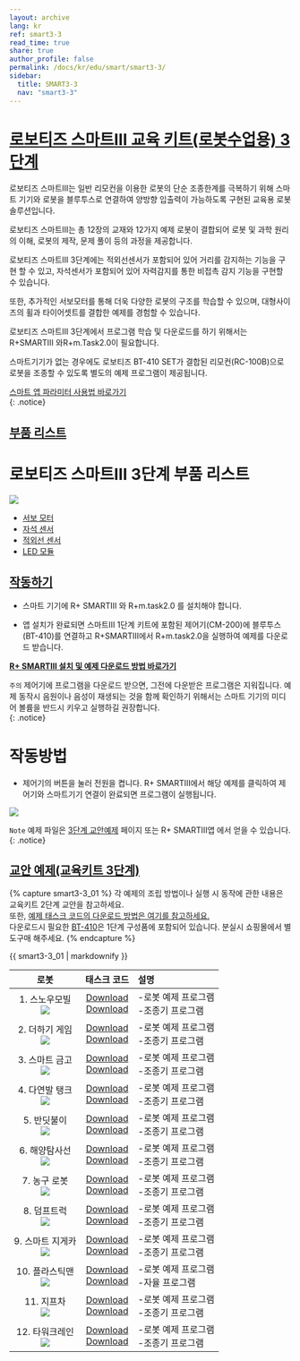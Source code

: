 ```yaml
---
layout: archive
lang: kr
ref: smart3-3
read_time: true
share: true
author_profile: false
permalink: /docs/kr/edu/smart/smart3-3/
sidebar:
  title: SMART3-3
  nav: "smart3-3"
---
```


# [로보티즈 스마트Ⅲ 교육 키트(로봇수업용) 3단계](#로보티즈-스마트Ⅲ-교육-키트-로봇수업용-3단계)

로보티즈 스마트Ⅲ는 일반 리모컨을 이용한 로봇의 단순 조종한계를 극복하기 위해 스마트 기기와 로봇을 블루투스로 연결하여 양방향 입출력이 가능하도록 구현된 교육용 로봇 솔루션입니다.

로보티즈 스마트Ⅲ는 총 12장의 교재와 12가지 예제 로봇이 결합되어 로봇 및 과학 원리의 이해, 로봇의 제작, 문제 풀이 등의 과정을 제공합니다.

로보티즈 스마트Ⅲ 3단계에는 적외선센서가 포함되어 있어 거리를 감지하는 기능을 구현 할 수 있고, 자석센서가 포함되어 있어 자력감지를 통한 비접촉 감지 기능을 구현할 수 있습니다.

또한, 추가적인 서보모터를 통해 더욱 다양한 로봇의 구조를 학습할 수 있으며, 대형사이즈의 휠과 타이어셋트를 결합한 예제를 경험할 수 있습니다.

로보티즈 스마트Ⅲ 3단계에서 프로그램 학습 및 다운로드를 하기 위해서는 R+SMARTⅢ 와R+m.Task2.0이 필요합니다.

스마트기기가 없는 경우에도 로보티즈 BT-410 SET가 결합된 리모컨(RC-100B)으로 로봇을 조종할 수 있도록 별도의 예제 프로그램이 제공됩니다.

[스마트 앱 파라미터 사용법 바로가기]  
{: .notice}


## [부품 리스트](#부품-리스트)

# 로보티즈 스마트Ⅲ 3단계 부품 리스트

 ![](/assets/images/edu/smart/smart3-3_e-manual.jpg)

 - [서보 모터]
 - [자석 센서]
 - [적외선 센서]
 - [LED 모듈]

## [작동하기](#작동하기)

- 스마트 기기에 R+ SMARTⅢ 와 R+m.task2.0 를 설치해야 합니다.

- 앱 설치가 완료되면 스마트Ⅲ 1단계 키트에 포함된 제어기(CM-200)에 블루투스(BT-410)를 연결하고 R+SMARTⅢ에서 R+m.task2.0을 실행하여 예제를 다운로드 받습니다.

**[R+ SMARTⅢ 설치 및 예제 다운로드 방법 바로가기]**

`주의` 제어기에 프로그램을 다운로드 받으면, 그전에 다운받은 프로그램은 지워집니다.
예제 동작시 음원이나 음성이 재생되는 것을 함께 확인하기 위해서는 스마트 기기의 미디어 볼륨을 반드시 키우고 실행하길 권장합니다.  
{: .notice}

# 작동방법

- 제어기의 버튼을 눌러 전원을 켭니다. R+ SMARTⅢ에서 해당 예제를 클릭하여 제어기와 스마트기기 연결이 완료되면 프로그램이 실행됩니다.

 ![](/assets/images/edu/smart/cm_200_7.jpg)

`Note` 예제 파일은 [3단계 교안예제] 페이지 또는 R+ SMARTⅢ앱 에서 얻을 수 있습니다.  
{: .notice}

## [교안 예제(교육키트 3단계)](#교안-예제-교육키트-3단계)

{% capture smart3-3_01 %}
각 예제의 조립 방법이나 실행 시 동작에 관한 내용은 교육키트 2단계 교안을 참고하세요.  
또한, [예제 태스크 코드의 다운로드 방법은 여기를 참고하세요.]  
다운로드시 필요한 [BT-410]은 1단계 구성품에 포함되어 있습니다. 분실시 쇼핑몰에서 별도구매 해주세요.
{% endcapture %}

<div class="notice">{{ smart3-3_01 | markdownify }}</div>


|로봇|태스크 코드|설명|
| :---: | :-----: | :--- |
|1. 스노우모빌<br />![](/assets/images/edu/smart/200_1lifesaving_car.png)|[Download][01_smart3_L3_Snow_Mobile_kr.tskx]<br />[Download][03_smart3_L3_Snow_Mobile_RC_kr.tskx]|-로봇 예제 프로그램<br />-조종기 프로그램|
|2. 더하기 게임<br />![](/assets/images/edu/smart/200_2counter.png)|[Download][01_smart3_L3_Add_Game_kr.tskx]<br />[Download][03_smart3_L3_Add_Game_RC_kr.tskx]|-로봇 예제 프로그램<br />-조종기 프로그램|
|3. 스마트 금고<br />![](/assets/images/edu/smart/200_3robot_safe.png)|[Download][01_smart3_L3_Strong_Box_kr.tskx]<br />[Download][03_smart3_L3_Strong_Box_RC_kr.tskx]|-로봇 예제 프로그램<br />-조종기 프로그램|
|4. 다연발 탱크<br />![](/assets/images/edu/smart/200_4cannon.png)|[Download][01_smart3_L3_Multiple_Roket_Tank_kr.tskx]<br />[Download][03_smart3_L3_Multiple_Roket_Tank_RC_kr.tskx]|-로봇 예제 프로그램<br />-조종기 프로그램|
|5. 반딧불이<br />![](/assets/images/edu/smart/200_5firefly.png)|[Download][01_smart3_L3_Firefly_kr.tskx]<br />[Download][3_smart3_L3_Firefly_RC_kr.tskx]|-로봇 예제 프로그램<br />-조종기 프로그램|
|6. 해양탐사선<br />![](/assets/images/edu/smart/200_6submarine.png)|[Download][01_smart3_L3_Research_Vessel_kr.tskx]<br />[Download][03_smart3_L3_Research_Vessel_RC_kr.tskx]|-로봇 예제 프로그램<br />-조종기 프로그램|
|7. 농구 로봇<br />![](/assets/images/edu/smart/200_7basketball.png)|[Download][01_smart3_L3_Basketball_Bot_kr.tskx]<br />[Download][03_smart3_L3_Basketball_Bot_RC_kr.tskx]|-로봇 예제 프로그램<br />-조종기 프로그램|
|8. 덤프트럭<br />![](/assets/images/edu/smart/200_8ump_truck.png)|[Download][01_smart3_L3_Dump_Truck_kr.tskx]<br />[Download][03_smart3_L3_Dump_Truck_RC_kr.tskx]|-로봇 예제 프로그램<br />-조종기 프로그램|
|9. 스마트 지게카<br />![](/assets/images/edu/smart/200_9forklift.png)|[Download][01_smart3_L3_Forklift_kr.tskx]<br />[Download][03_smart3_L3_Forklift_RC_kr.tskx]|-로봇 예제 프로그램<br />-조종기 프로그램|
|10. 플라스틱맨<br />![](/assets/images/edu/smart/200_10wolverine.png)|[Download][01_smart3_L3_Plastic_Man_kr.tskx]<br />[Download][03_smart3_L3_Plastic_Man_AI_kr.tskx]|-로봇 예제 프로그램<br />-자율 프로그램|
|11. 지프차<br />![](/assets/images/edu/smart/200_11jeep.png)|[Download][01_smart3_L3_Jeep_Car_kr.tskx]<br />[Download][03_smart3_L3_Jeep_Car_RC_kr.tskx]|-로봇 예제 프로그램<br />-조종기 프로그램|
|12. 타워크레인<br />![](/assets/images/edu/smart/200_12crane.png)|[Download][01_smart3_L3_Tower_Crane_kr.tskx]<br />[Download][03_smart3_L3_Tower_Crane_RC_kr.tskx]|-로봇 예제 프로그램<br />-조종기 프로그램|


[스마트 앱 파라미터 사용법 바로가기]: ???
[서보 모터]: ?
[자석 센서]: ?
[적외선 센서]: ?
[LED 모듈]: ?
[R+ SMARTⅢ 설치 및 예제 다운로드 방법 바로가기]: ??
[3단계 교안예제]: ??
[예제 태스크 코드의 다운로드 방법은 여기를 참고하세요.]: ???
[BT-410]:???
[01_smart3_L3_Snow_Mobile_kr.tskx]: http://support.robotis.com/ko/baggage_files/smart3/01_smart3_l2_dribble_bot_kr.tskx
[03_smart3_L3_Snow_Mobile_RC_kr.tskx]: http://support.robotis.com/ko/baggage_files/smart3/03_smart3_l2_dribble_bot_rc_kr.tskx
[01_smart3_L3_Add_Game_kr.tskx]: http://support.robotis.com/ko/baggage_files/smart3/01_smart3_l3_add_game_kr.tskx
[03_smart3_L3_Add_Game_RC_kr.tskx]: http://support.robotis.com/ko/baggage_files/smart3/03_smart3_l3_add_game_rc_kr.tskx
[01_smart3_L3_Strong_Box_kr.tskx]: http://support.robotis.com/ko/baggage_files/smart3/01_smart3_l3_strong_box_kr.tskx
[03_smart3_L3_Strong_Box_RC_kr.tskx]: http://support.robotis.com/ko/baggage_files/smart3/03_smart3_l3_strong_box_rc_kr.tskx
[01_smart3_L3_Multiple_Roket_Tank_kr.tskx]: http://support.robotis.com/ko/baggage_files/smart3/01_smart3_l3_multiple_roket_tank_kr.tskx
[03_smart3_L3_Multiple_Roket_Tank_RC_kr.tskx]: http://support.robotis.com/ko/baggage_files/smart3/03_smart3_l3_multiple_roket_tank_rc_kr.tskx
[01_smart3_L3_Firefly_kr.tskx]: http://support.robotis.com/ko/baggage_files/smart3/01_smart3_l3_firefly_kr.tskx
[3_smart3_L3_Firefly_RC_kr.tskx]: http://support.robotis.com/ko/baggage_files/smart3/03_smart3_l3_firefly_rc_kr.tskx
[01_smart3_L3_Research_Vessel_kr.tskx]: http://support.robotis.com/ko/baggage_files/smart3/01_smart3_l3_research_vessel_kr.tskx
[03_smart3_L3_Research_Vessel_RC_kr.tskx]: http://support.robotis.com/ko/baggage_files/smart3/03_smart3_l3_research_vessel_rc_kr.tskx
[01_smart3_L3_Basketball_Bot_kr.tskx]: http://support.robotis.com/ko/baggage_files/smart3/01_smart3_l3_basketball_bot_kr.tskx
[03_smart3_L3_Basketball_Bot_RC_kr.tskx]: http://support.robotis.com/ko/baggage_files/smart3/03_smart3_l3_basketball_bot_rc_kr.tskx
[01_smart3_L3_Dump_Truck_kr.tskx]: http://support.robotis.com/ko/baggage_files/smart3/01_smart3_l3_dump_truck_kr.tskx
[03_smart3_L3_Dump_Truck_RC_kr.tskx]: http://support.robotis.com/ko/baggage_files/smart3/03_smart3_l3_dump_truck_rc_kr.tskx
[01_smart3_L3_Forklift_kr.tskx]: http://support.robotis.com/ko/baggage_files/smart3/01_smart3_l3_forklift_kr.tskx
[03_smart3_L3_Forklift_RC_kr.tskx]: http://support.robotis.com/ko/baggage_files/smart3/03_smart3_l3_forklift_rc_kr.tskx
[01_smart3_L3_Plastic_Man_kr.tskx]: http://support.robotis.com/ko/baggage_files/smart3/01_smart3_l3_plastic_man_kr.tskx
[03_smart3_L3_Plastic_Man_AI_kr.tskx]: http://support.robotis.com/ko/baggage_files/smart3/03_smart3_l3_plastic_man_ai_kr.tskx
[01_smart3_L3_Jeep_Car_kr.tskx]: http://support.robotis.com/ko/baggage_files/smart3/01_smart3_l3_jeep_car_kr.tskx
[03_smart3_L3_Jeep_Car_RC_kr.tskx]: http://support.robotis.com/ko/baggage_files/smart3/03_smart3_l3_jeep_car_rc_kr.tskx
[01_smart3_L3_Tower_Crane_kr.tskx]: http://support.robotis.com/ko/baggage_files/smart3/01_smart3_l3_tower_crane_kr.tskx
[03_smart3_L3_Tower_Crane_RC_kr.tskx]: http://support.robotis.com/ko/baggage_files/smart3/03_smart3_l3_tower_crane_rc_kr.tskx
